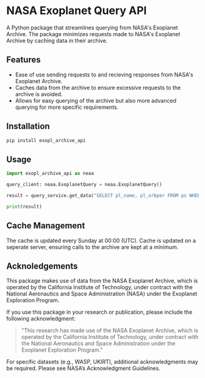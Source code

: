 # NASA Exoplanet Query API
A Python package that streamlines querying from NASA's Exoplanet Archive. The package minimizes requests made to NASA's Exoplanet Archive by caching data in their archive.

## Features
- Ease of use sending requests to and recieving responses from NASA's Exoplanet Archive.
- Caches data from the archive to ensure excessive requests to the archive is avoided.
- Allows for easy querying of the archive but also more advanced querying for more specific requirements.

## Installation
```bash
pip install exopl_archive_api
```
## Usage
```python
import exopl_archive_api as neaa

query_client: neaa.ExoplanetQuery = neaa.ExoplanetQuery()

result = query_service.get_data("SELECT pl_name, pl_orbper FROM ps WHERE st_mass BETWEEN 0.8 AND 1.2")

print(result)
```
## Cache Management
The cache is updated every Sunday at 00:00 (UTC). Cache is updated on a seperate server, ensuring calls to the archive are kept at a minimum.

## Acknoledgements
This package makes use of data from the NASA Exoplanet Archive, which is operated by the California Institute of Technology, under contract with the National Aeronautics and Space Administration (NASA) under the Exoplanet Exploration Program.

If you use this package in your research or publication, please include the following acknowledgment:

>"This research has made use of the NASA Exoplanet Archive, which is operated by the California Institute of Technology, under contract with the National Aeronautics and Space Administration under the Exoplanet Exploration Program."

For specific datasets (e.g., WASP, UKIRT), additional acknowledgments may be required. Please see NASA’s Acknowledgment Guidelines.